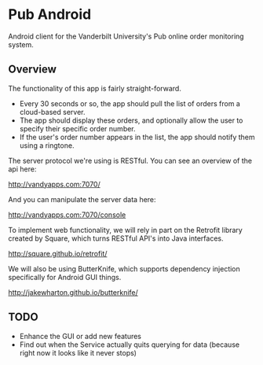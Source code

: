 Pub Android
===========

Android client for the Vanderbilt University's Pub online order monitoring system.

## Overview

The functionality of this app is fairly straight-forward.

- Every 30 seconds or so, the app should pull the list of orders from a cloud-based server.
- The app should display these orders, and optionally allow the user to specify their specific order number.
- If the user's order number appears in the list, the app should notify them using a ringtone.

The server protocol we're using is RESTful. You can see an overview of the api here:

http://vandyapps.com:7070/

And you can manipulate the server data here:

http://vandyapps.com:7070/console

To implement web functionality, we will rely in part on the Retrofit library created by Square, which turns RESTful API's into Java interfaces.

http://square.github.io/retrofit/

We will also be using ButterKnife, which supports dependency injection specifically for Android GUI things.

http://jakewharton.github.io/butterknife/

## TODO

- Enhance the GUI or add new features
- Find out when the Service actually quits querying for data (because right now it looks like it never stops)
